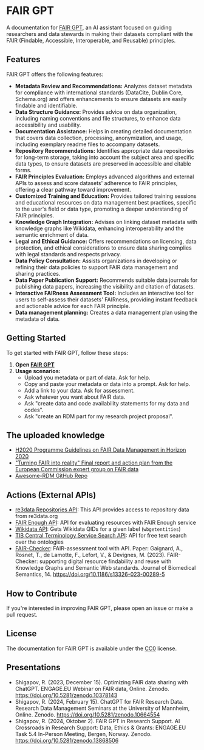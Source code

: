 # FAIR GPT

A documentation for [FAIR GPT](https://chat.openai.com/g/g-BkMR28wlV-fair), an AI assistant focused on guiding researchers and data stewards in making their datasets compliant with the FAIR (Findable, Accessible, Interoperable, and Reusable) principles.

## Features

FAIR GPT offers the following features:

- **Metadata Review and Recommendations:** Analyzes dataset metadata for compliance with international standards (DataCite, Dublin Core, Schema.org) and offers enhancements to ensure datasets are easily findable and identifiable.
- **Data Structure Guidance:** Provides advice on data organization, including naming conventions and file structures, to enhance data accessibility and usability.
- **Documentation Assistance:** Helps in creating detailed documentation that covers data collection, processing, anonymization, and usage, including exemplary readme files to accompany datasets.
- **Repository Recommendations:** Identifies appropriate data repositories for long-term storage, taking into account the subject area and specific data types, to ensure datasets are preserved in accessible and citable forms.
- **FAIR Principles Evaluation:** Employs advanced algorithms and external APIs to assess and score datasets' adherence to FAIR principles, offering a clear pathway toward improvement.
- **Customized Training and Education:** Provides tailored training sessions and educational resources on data management best practices, specific to the user's field or data type, promoting a deeper understanding of FAIR principles.
- **Knowledge Graph Integration:** Advises on linking dataset metadata with knowledge graphs like Wikidata, enhancing interoperability and the semantic enrichment of data.
- **Legal and Ethical Guidance:** Offers recommendations on licensing, data protection, and ethical considerations to ensure data sharing complies with legal standards and respects privacy.
- **Data Policy Consultation:** Assists organizations in developing or refining their data policies to support FAIR data management and sharing practices.
- **Data Paper Publication Support:** Recommends suitable data journals for publishing data papers, increasing the visibility and citation of datasets.
- **Interactive FAIRness Assessment Tool:** Includes an interactive tool for users to self-assess their datasets' FAIRness, providing instant feedback and actionable advice for each FAIR principle.
- **Data management planning:** Creates a data management plan using the metadata of data.

## Getting Started
To get started with FAIR GPT, follow these steps:
1. **Open [FAIR GPT](https://chat.openai.com/g/g-BkMR28wlV-fair)**
2. **Usage scenarios:**
   * Upload you metadata or part of data. Ask for help.
   * Copy and paste your metadata or data into a prompt. Ask for help.
   * Add a link to your data. Ask for assessment.
   * Ask whatever you want about FAIR data.
   * Ask "create data and code availability statements for my data and codes".
   * Ask "create an RDM part for my research project proposal".

## The uploaded knowledge

* [H2020 Programme Guidelines on FAIR Data Management in Horizon 2020](https://ec.europa.eu/research/participants/data/ref/h2020/grants_manual/hi/oa_pilot/h2020-hi-oa-data-mgt_en.pdf)
* ["Turning FAIR into reality" Final report and action plan from the European Commission expert group on FAIR data](https://data.europa.eu/doi/10.2777/1524)
* [Awesome-RDM GitHub Repo](https://github.com/UB-Mannheim/awesome-RDM)

## Actions (External APIs)

* [re3data Repositories API](https://www.re3data.org/api/beta): This API provides access to repository data from re3data.org
* [FAIR Enough API](https://api.fair-enough.semanticscience.org): API for evaluating resources with FAIR Enough service
* [Wikidata API](https://www.wikidata.org/w/api.php): Gets Wikidata QIDs for a given label (`wbgetentities`)
* [TIB Central Terminology Service Search API](https://service.tib.eu/ts4tib/api): API for free text search over the ontologies
* [FAIR-Checker](https://fair-checker.france-bioinformatique.fr): FAIR-assessment tool with API. Paper: Gaignard, A., Rosnet, T., de Lamotte, F., Lefort, V., & Devignes, M. (2023). FAIR-Checker: supporting digital resource findability and reuse with Knowledge Graphs and Semantic Web standards. Journal of Biomedical Semantics, 14. https://doi.org/10.1186/s13326-023-00289-5

## How to Contribute
If you're interested in improving FAIR GPT, please open an issue or make a pull request.

## License
The documentation for FAIR GPT is available under the [CC0](https://creativecommons.org/public-domain/cc0) license.

## Presentations

* Shigapov, R. (2023, December 15). Optimizing FAIR data sharing with ChatGPT. ENGAGE.EU Webinar on FAIR data, Online. Zenodo. https://doi.org/10.5281/zenodo.10378143
* Shigapov, R. (2024, February 15). ChatGPT for FAIR Research Data. Research Data Management Seminars at the University of Mannheim, Online. Zenodo. https://doi.org/10.5281/zenodo.10664554
* Shigapov, R. (2024, Oktober 2). FAIR GPT in Research Support. AI Crossroads in Research Support: Data, Ethics & Grants: ENGAGE.EU Task 5.4 In-Person Meeting, Bergen, Norway. Zenodo. https://doi.org/10.5281/zenodo.13868506
